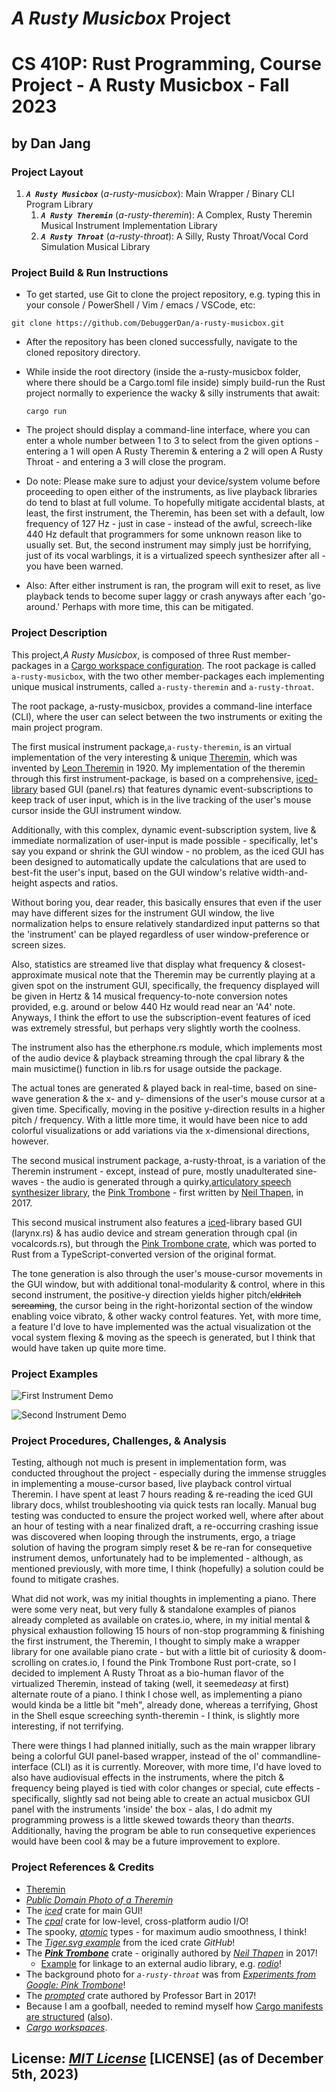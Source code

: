 # *A Rusty Musicbox* Project

# CS 410P: Rust Programming, Course Project - A Rusty Musicbox - Fall 2023

## by Dan Jang

### Project Layout

1. ***`A Rusty Musicbox`*** (*a-rusty-musicbox*): Main Wrapper / Binary CLI Program Library
   1. ***`A Rusty Theremin`*** (*a-rusty-theremin*): A Complex, Rusty Theremin Musical Instrument Implementation Library
   2. ***`A Rusty Throat`*** (*a-rusty-throat*): A Silly, Rusty Throat/Vocal Cord Simulation Musical Library

### Project Build & Run Instructions

* To get started, use Git to clone the project repository, e.g. typing this in your console / PowerShell / Vim / emacs / VSCode, etc:

```
git clone https://github.com/DebuggerDan/a-rusty-musicbox.git
```

* After the repository has been cloned successfully, navigate to the cloned repository directory.
* While inside the root directory (inside the a-rusty-musicbox folder, where there should be a Cargo.toml file inside)  simply build-run the Rust project normally to experience the wacky & silly instruments that await:

  ```
  cargo run
  ```
* The project should display a command-line interface, where you can enter a whole number between 1 to 3 to select from the given options - entering a 1 will open A Rusty Theremin & entering a 2 will open A Rusty Throat - and entering a 3 will close the program.
* Do note: Please make sure to adjust your device/system volume before proceeding to open either of the instruments, as live playback libraries do tend to blast at full volume. To hopefully mitigate accidental blasts, at least, the first instrument, the Theremin, has been set with a default, low frequency of 127 Hz - just in case - instead of the awful, screech-like 440 Hz default that programmers for some unknown reason like to usually set. But, the second instrument may simply just be horrifying, just of its vocal warblings, it is a virtualized speech synthesizer after all - you have been warned.
* Also: After either instrument is ran, the program will exit to reset, as live playback tends to become super laggy or crash anyways after each 'go-around.' Perhaps with more time, this can be mitigated.

### Project Description

   This project,*A Rusty Musicbox*, is composed of three Rust member-packages in a [Cargo workspace configuration](https://doc.rust-lang.org/book/ch14-03-cargo-workspaces.html). The root package is called `a-rusty-musicbox`, with the two other member-packages each implementing unique musical instruments, called `a-rusty-theremin` and `a-rusty-throat`.

   The root package, a-rusty-musicbox, provides a command-line interface (CLI), where the user can select between the two instruments or exiting the main project program.

   The first musical instrument package,`a-rusty-theremin`, is an virtual implementation of the very interesting & unique [Theremin](https://www.youtube.com/watch?v=K6KbEnGnymk), which was invented by [Leon Theremin](https://en.wikipedia.org/wiki/Theremin) in 1920. My implementation of the theremin through this first instrument-package, is based on a comprehensive, [iced-library](https://docs.rs/iced/0.10.0/iced/index.html) based GUI (panel.rs) that features dynamic event-subscriptions to keep track of user input, which is in the live tracking of the user's mouse cursor inside the GUI instrument window.

   Additionally, with this complex, dynamic event-subscription system, live & immediate normalization of user-input is made possible - specifically, let's say you expand or shrink the GUI window - no problem, as the iced GUI has been designed to automatically update the calculations that are used to best-fit the user's input, based on the GUI window's relative width-and-height aspects and ratios.

   Without boring you, dear reader, this basically ensures that even if the user may have different sizes for the instrument GUI window, the live normalization helps to ensure relatively standardized input patterns so that the 'instrument' can be played regardless of user window-preference or screen sizes.

   Also, statistics are streamed live that display what frequency & closest-approximate musical note that the Theremin may be currently playing at a given spot on the instrument GUI, specifically, the frequency displayed will be given in Hertz & 14 musical frequency-to-note conversion notes provided, e.g. around or below 440 Hz would read near an 'A4' note. Anyways, I think the effort to use the subscription-event features of iced was extremely stressful, but perhaps very slightly worth the coolness.

   The instrument also has the etherphone.rs module, which implements most of the audio device & playback streaming through the cpal library & the main musictime() function in lib.rs for usage outside the package.

   The actual tones are generated & played back in real-time, based on sine-wave generation & the x- and y- dimensions of the user's mouse cursor at a given time. Specifically, moving in the positive y-direction results in a higher pitch / frequency. With a little more time, it would have been nice to add colorful visualizations or add variations via the x-dimensional directions, however.

   The second musical instrument package, a-rusty-throat, is a variation of the Theremin instrument - except, instead of pure, mostly unadulterated sine-waves - the audio is generated through a quirky,[articulatory speech synthesizer library](https://dood.al/pinktrombone/), the [Pink Trombone](https://youtu.be/N1T6HZ4QORM) - first written by [Neil Thapen](https://users.math.cas.cz/~thapen/), in 2017.

  This second musical instrument also features a [iced](https://docs.rs/iced/0.10.0/iced/index.html)-library based GUI (larynx.rs) & has audio device and stream generation through cpal (in vocalcords.rs), but through the [Pink Trombone crate](https://crates.io/crates/pink-trombone), which was ported to Rust from a TypeScript-converted version of the original format.

   The tone generation is also through the user's mouse-cursor movements in the GUI window, but with additional tonal-modularity & control, where in this second instrument, the positive-y direction yields higher pitch/~~eldritch screaming~~, the cursor being in the right-horizontal section of the window enabling voice vibrato, & other wacky control features. Yet, with more time, a feature I'd love to have implemented was the actual visualization ot the vocal system flexing & moving as the speech is generated, but I think that would have taken up quite more time.

### Project Examples

![First Instrument Demo](code-operation1.png)

![Second Instrument Demo](code-operation2.png)

### Project Procedures, Challenges, & Analysis

   Testing, although not much is present in implementation form, was conducted throughout the project - especially during the immense struggles in implementing a mouse-cursor based, live playback control virtual Theremin. I have spent at least 7 hours reading & re-reading the iced GUI library docs, whilst troubleshooting via quick tests ran locally. Manual bug testing was conducted to ensure the project worked well, where after about an hour of testing with a near finalized draft, a re-occurring crashing issue was discovered when looping through the instruments, ergo, a triage solution of having the program simply reset & be re-ran for consequetive instrument demos, unfortunately had to be implemented - although, as mentioned previously, with more time, I think (hopefully) a solution could be found to mitigate crashes.

   What did not work, was my initial thoughts in implementing a piano. There were some very neat, but very fully & standalone examples of pianos already completed as available on crates.io, where, in my initial mental & physical exhaustion following 15 hours of non-stop programming & finishing the first instrument, the Theremin, I thought to simply make a wrapper library for one available piano crate - but with a little bit of curiosity & doom-scrolling on crates.io, I found the Pink Trombone Rust port-crate, so I decided to implement A Rusty Throat as a bio-human flavor of the virtualized Theremin, instead of taking (well, it seemed*easy* at first) alternate route of a piano. I think I chose well, as implementing a piano would kinda be a little bit "meh", already done, whereas a terrifying, Ghost in the Shell esque screeching synth-theremin - I think, is slightly more interesting, if not terrifying.

   There were things I had planned initially, such as the main wrapper library being a colorful GUI panel-based wrapper, instead of the ol' commandline-interface (CLI) as it is currently. Moreover, with more time, I'd have loved to also have audiovisual effects in the instruments, where the pitch & frequency being played is tied with color changes or special, cute effects - specifically, slightly sad not being able to create an actual musicbox GUI panel with the instruments 'inside' the box - alas, I do admit my programming prowess is a little skewed towards theory than the*arts*. Additionally, having the program be able to run consequetive experiences would have been cool & may be a future improvement to explore.

### Project References & Credits

* [Theremin](https://en.wikipedia.org/wiki/Theremin)
* *[Public Domain Photo of a Theremin](http://www.publicdomainfiles.com/show_file.php?id=13533906018538)*
* The *[iced](https://docs.rs/iced/0.10.0/iced/)* crate for main GUI!
* The *[cpal](https://docs.rs/crate/cpal/latest/features)* crate for low-level, cross-platform audio I/O!
* The spooky, *[atomic](https://doc.rust-lang.org/std/sync/atomic/)* types - for maximum audio smoothness, I think!
* The *[Tiger.svg example](https://github.com/iced-rs/iced/tree/master/examples/svg)* from the iced crate *GitHub*!
* The ***[Pink Trombone](https://crates.io/crates/pink-trombone)*** crate - originally authored by *[Neil Thapen](https://users.math.cas.cz/~thapen/)* in 2017!
  * [Example](https://github.com/lostmsu/pink-trombone/blob/HEAD/examples/pink-trombone.rs) for linkage to an external audio library, e.g. *[rodio](https://github.com/RustAudio/rodio)*!
* The background photo for *`a-rusty-throat`* was from *[Experiments from Google: Pink Trombone](https://experiments.withgoogle.com/pink-trombone)*!
* The *[prompted](https://lib.rs/crates/prompted)* crate authored by Professor Bart in 2017!
* Because I am a goofball, needed to remind myself how [Cargo manifests are structured](https://stackoverflow.com/questions/57756927/rust-modules-confusion-when-there-is-main-rs-and-lib-rs) ([also](https://users.rust-lang.org/t/main-rs-and-lib-rs-at-same-level/42499)).
* *[Cargo workspaces](https://doc.rust-lang.org/book/ch14-03-cargo-workspaces.html)*.

## License: *[MIT License](https://opensource.org/license/mit//)* [LICENSE] (as of December 5th, 2023)
